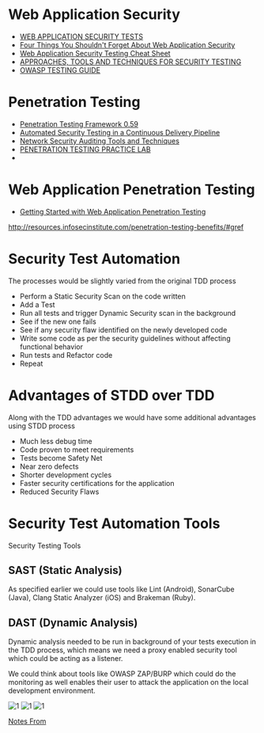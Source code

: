 # Web Application Security
* [WEB APPLICATION SECURITY TESTS](http://www.amanhardikar.com/mindmaps/webapptest.html)
* [Four Things You Shouldn't Forget About Web Application Security](http://www.ehacking.net/2016/05/4-things-not-to-forget-web-application-security.html)
* [Web Application Security Testing Cheat Sheet](https://www.owasp.org/index.php/Web_Application_Security_Testing_Cheat_Sheet)
* [APPROACHES, TOOLS AND TECHNIQUES FOR SECURITY TESTING](http://www.3pillarglobal.com/insights/approaches-tools-techniques-for-security-testing)
* [OWASP TESTING GUIDE](https://www.owasp.org/images/5/56/OWASP_Testing_Guide_v3.pdf)

# Penetration Testing
* [Penetration Testing Framework 0.59](http://www.vulnerabilityassessment.co.uk/Penetration%20Test.html)
* [Automated Security Testing in a Continuous Delivery Pipeline](http://devops.com/2015/04/06/automated-security-testing-continuous-delivery-pipeline/)
* [Network Security Auditing Tools and Techniques](http://www.ciscopress.com/articles/article.asp?p=1606900&seqNum=4)
* [PENETRATION TESTING PRACTICE LAB](https://www.amanhardikar.com/mindmaps/Practice.html)
* 
# Web Application Penetration Testing
* [Getting Started with Web Application Penetration Testing](http://www.softwaretestinghelp.com/getting-started-with-web-application-penetration-testing/)

http://resources.infosecinstitute.com/penetration-testing-benefits/#gref

# Security Test Automation

The processes would be slightly varied from the original TDD process
* Perform a Static Security Scan on the code written
* Add a Test
* Run all tests and trigger Dynamic Security scan in the background
* See if the new one fails
* See if any security flaw identified on the newly developed code
* Write some code as per the security guidelines without affecting functional behavior
* Run tests and Refactor code
* Repeat

# Advantages of STDD over TDD
Along with the TDD advantages we would have some additional advantages using STDD process
* Much less debug time
* Code proven to meet requirements
* Tests become Safety Net
* Near zero defects
* Shorter development cycles
* Faster security certifications for the application
* Reduced Security Flaws


# Security Test Automation Tools 

Security Testing Tools

## SAST (Static Analysis)

As specified earlier we could use tools like Lint (Android), SonarCube (Java), Clang Static Analyzer (iOS) and Brakeman (Ruby).

## DAST (Dynamic Analysis)

Dynamic analysis needed to be run in background of your tests execution in the TDD process, which means we need a proxy enabled security tool which could be acting as a listener.

We could think about tools like OWASP ZAP/BURP which could do the monitoring as well enables their user to attack the application on the local development environment.

![1](https://media.licdn.com/mpr/mpr/AAEAAQAAAAAAAAeDAAAAJGRmYmFkNGUxLWQwZjktNGViNS1hYThmLTNlZTY3ZDFlNzNmMw.png)
![1](https://media.licdn.com/mpr/mpr/AAEAAQAAAAAAAAdEAAAAJDYzNzI4NjJhLTJlYmQtNDM1Mi04NjM2LTgxMjkyZmY2OTEwOA.png)
![1](https://media.licdn.com/mpr/mpr/AAEAAQAAAAAAAAlhAAAAJGUxOTIzYmJiLTMyOWQtNDQyNi1iNWFlLTk4MTMzZjA3ODZkNg.png)

[Notes From](https://www.linkedin.com/pulse/security-test-driven-development-stdd-surendran-ethiraj)

